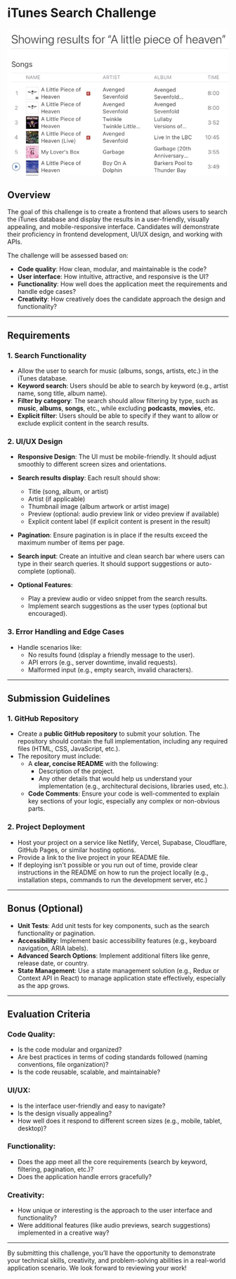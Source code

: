 # iTunes Search Challenge

![Search Results](results.png)

## Overview

The goal of this challenge is to create a frontend that allows users to search the iTunes database and display the results in a user-friendly, visually appealing, and mobile-responsive interface. Candidates will demonstrate their proficiency in frontend development, UI/UX design, and working with APIs.

The challenge will be assessed based on:

- **Code quality**: How clean, modular, and maintainable is the code?
- **User interface**: How intuitive, attractive, and responsive is the UI?
- **Functionality**: How well does the application meet the requirements and handle edge cases?
- **Creativity**: How creatively does the candidate approach the design and functionality?

---

## Requirements

### 1. **Search Functionality**
- Allow the user to search for music (albums, songs, artists, etc.) in the iTunes database.
- **Keyword search**: Users should be able to search by keyword (e.g., artist name, song title, album name).
- **Filter by category**: The search should allow filtering by type, such as **music**, **albums**, **songs**, etc., while excluding **podcasts**, **movies**, etc.
- **Explicit filter**: Users should be able to specify if they want to allow or exclude explicit content in the search results.
  
### 2. **UI/UX Design**
- **Responsive Design**: The UI must be mobile-friendly. It should adjust smoothly to different screen sizes and orientations.
- **Search results display**: Each result should show:
  - Title (song, album, or artist)
  - Artist (if applicable)
  - Thumbnail image (album artwork or artist image)
  - Preview (optional: audio preview link or video preview if available)
  - Explicit content label (if explicit content is present in the result)
  
- **Pagination**: Ensure pagination is in place if the results exceed the maximum number of items per page.
  
- **Search input**: Create an intuitive and clean search bar where users can type in their search queries. It should support suggestions or auto-complete (optional).
  
- **Optional Features**:
  - Play a preview audio or video snippet from the search results.
  - Implement search suggestions as the user types (optional but encouraged).

### 3. **Error Handling and Edge Cases**
- Handle scenarios like:
  - No results found (display a friendly message to the user).
  - API errors (e.g., server downtime, invalid requests).
  - Malformed input (e.g., empty search, invalid characters).

---

## Submission Guidelines

### 1. **GitHub Repository**
- Create a **public GitHub repository** to submit your solution. The repository should contain the full implementation, including any required files (HTML, CSS, JavaScript, etc.).
- The repository must include:
  - A **clear, concise README** with the following:
    - Description of the project.
    - Any other details that would help us understand your implementation (e.g., architectural decisions, libraries used, etc.).
  - **Code Comments**: Ensure your code is well-commented to explain key sections of your logic, especially any complex or non-obvious parts.

### 2. **Project Deployment**
- Host your project on a service like Netlify, Vercel, Supabase, Cloudflare, GitHub Pages, or similar hosting options.
- Provide a link to the live project in your README file.
- If deploying isn't possible or you run out of time, provide clear instructions in the README on how to run the project locally (e.g., installation steps, commands to run the development server, etc.) 

---

## Bonus (Optional)
- **Unit Tests**: Add unit tests for key components, such as the search functionality or pagination.
- **Accessibility**: Implement basic accessibility features (e.g., keyboard navigation, ARIA labels).
- **Advanced Search Options**: Implement additional filters like genre, release date, or country.
- **State Management**: Use a state management solution (e.g., Redux or Context API in React) to manage application state effectively, especially as the app grows.
  
---

## Evaluation Criteria

### Code Quality:
- Is the code modular and organized?
- Are best practices in terms of coding standards followed (naming conventions, file organization)?
- Is the code reusable, scalable, and maintainable?

### UI/UX:
- Is the interface user-friendly and easy to navigate?
- Is the design visually appealing?
- How well does it respond to different screen sizes (e.g., mobile, tablet, desktop)?
  
### Functionality:
- Does the app meet all the core requirements (search by keyword, filtering, pagination, etc.)?
- Does the application handle errors gracefully?
  
### Creativity:
- How unique or interesting is the approach to the user interface and functionality?
- Were additional features (like audio previews, search suggestions) implemented in a creative way?

---

By submitting this challenge, you’ll have the opportunity to demonstrate your technical skills, creativity, and problem-solving abilities in a real-world application scenario. We look forward to reviewing your work!
